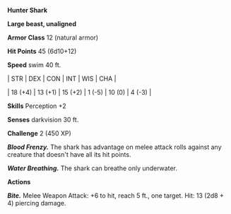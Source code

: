 **Hunter Shark**

**Large beast, unaligned**

**Armor Class** 12 (natural armor)

**Hit Points** 45 (6d10+12)

**Speed** swim 40 ft.

|   STR   |   DEX   |   CON   |   INT   |   WIS   |   CHA   |
  
| 18 (+4) | 13 (+1) | 15 (+2) | 1 (-5) | 10 (0) | 4 (-3) |

**Skills** Perception +2

**Senses** darkvision 30 ft.

**Challenge** 2 (450 XP)

***Blood Frenzy.*** The shark has advantage on melee attack rolls against any creature that doesn't have all its hit points.

***Water Breathing.*** The shark can breathe only underwater.

**Actions**

***Bite.*** Melee Weapon Attack: +6 to hit, reach 5 ft., one target. Hit: 13 (2d8 + 4) piercing damage.

